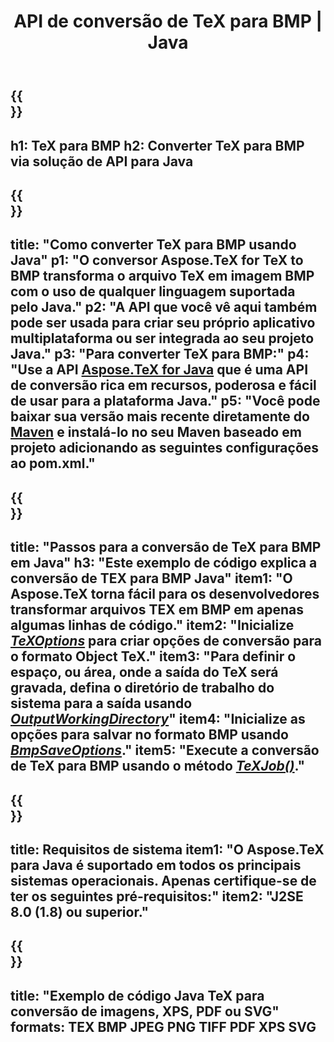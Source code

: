 ﻿---
translation: true
template: /_templates/_conversion-child-java.md
title: API de conversão de TeX para BMP | Java
description: Funcionalidade de conversão de TeX para BMP. Integre esta biblioteca Java local em seu projeto ou use aplicativos multiplataforma para converter TeX em BMP.
keywords: tex para bmp api java, tex2bmp integr
url: /java/conversion/tex-to-bmp/
family: tex
platformtag: java
feature: conversion
informat: TEX
outformat: BMP
otherformats: PNG JPEG TIFF PDF XPS SVG
---

{{<section banner>}}
---
h1: TeX para BMP
h2: Converter TeX para BMP via solução de API para Java
---

{{<section overview>}}
---
title: "Como converter TeX para BMP usando Java"
p1: "O conversor Aspose.TeX for TeX to BMP transforma o arquivo TeX em imagem BMP com o uso de qualquer linguagem suportada pelo Java."
p2: "A API que você vê aqui também pode ser usada para criar seu próprio aplicativo multiplataforma ou ser integrada ao seu projeto Java."
p3: "Para converter TeX para BMP:"
p4: "Use a API [Aspose.TeX for Java](https://products.aspose.com/tex/java) que é uma API de conversão rica em recursos, poderosa e fácil de usar para a plataforma Java."
p5: "Você pode baixar sua versão mais recente diretamente do [Maven](https://repository.aspose.com/webapp/#/artifacts/browse/tree/General/repo/com/aspose/aspose-tex) e instalá-lo no seu Maven baseado em projeto adicionando as seguintes configurações ao pom.xml."
---

{{<section feature1>}}
---
title: "Passos para a conversão de TeX para BMP em Java"
h3: "Este exemplo de código explica a conversão de TEX para BMP Java"
item1: "O Aspose.TeX torna fácil para os desenvolvedores transformar arquivos TEX em BMP em apenas algumas linhas de código."
item2: "Inicialize [*TeXOptions*](https://reference.aspose.com/tex/java/com.aspose.tex/TeXOptions) para criar opções de conversão para o formato Object TeX."
item3: "Para definir o espaço, ou área, onde a saída do TeX será gravada, defina o diretório de trabalho do sistema para a saída usando [*OutputWorkingDirectory*](https://reference.aspose.com/tex/java/com.aspose.tex/TeXOptions#getOutputWorkingDirectory--)"
item4: "Inicialize as opções para salvar no formato BMP usando [*BmpSaveOptions*](https://reference.aspose.com/tex/java/com.aspose.tex.rendering/BmpSaveOptions)."
item5: "Execute a conversão de TeX para BMP usando o método [*TeXJob()*](https://reference.aspose.com/tex/java/com.aspose.tex/TeXJob)."
---

{{<section feature2>}}
---
title: Requisitos de sistema
item1: "O Aspose.TeX para Java é suportado em todos os principais sistemas operacionais. Apenas certifique-se de ter os seguintes pré-requisitos:"
item2: "J2SE 8.0 (1.8) ou superior."
---

{{<section widget>}}
---
title: "Exemplo de código Java TeX para conversão de imagens, XPS, PDF ou SVG"
formats: TEX BMP JPEG PNG TIFF PDF XPS SVG
---